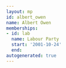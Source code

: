 ```yaml
---
layout: mp
id: albert_owen
name: Albert Owen
memberships:
- id: lab
  name: Labour Party
  start: '2001-10-24'
  end: 
autogenerated: true
---
```

